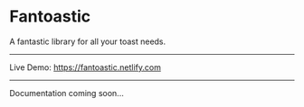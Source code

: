 # Fantoastic

A fantastic library for all your toast needs.

---

Live Demo: https://fantoastic.netlify.com

---

Documentation coming soon...